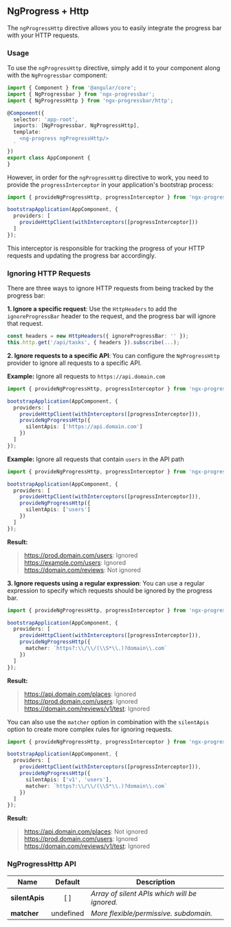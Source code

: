 ## NgProgress + Http

The `ngProgressHttp` directive allows you to easily integrate the progress bar with your HTTP requests.

### Usage

To use the `ngProgressHttp` directive, simply add it to your component along with the `NgProgressbar` component:

```typescript
import { Component } from '@angular/core';
import { NgProgressbar } from 'ngx-progressbar';
import { NgProgressHttp } from 'ngx-progressbar/http';

@Component({
  selector: 'app-root',
  imports: [NgProgressbar, NgProgressHttp],
  template: `
    <ng-progress ngProgressHttp/>
  `
})
export class AppComponent {
}
```

However, in order for the `ngProgressHttp` directive to work, you need to provide the `progressInterceptor` in your application's bootstrap process:

```typescript
import { provideNgProgressHttp, progressInterceptor } from 'ngx-progressbar/http';

bootstrapApplication(AppComponent, {
  providers: [
    provideHttpClient(withInterceptors([progressInterceptor]))
  ]
});
```

This interceptor is responsible for tracking the progress of your HTTP requests and updating the progress bar accordingly.


### Ignoring HTTP Requests

There are three ways to ignore HTTP requests from being tracked by the progress bar:

**1. Ignore a specific request**:
Use the `HttpHeaders` to add the `ignoreProgressBar` header to the request, and the progress bar will ignore that request.

```typescript
const headers = new HttpHeaders({ ignoreProgressBar: '' });
this.http.get('/api/tasks', { headers }).subscribe(...);
```

**2. Ignore requests to a specific API**:
You can configure the `NgProgressHttp` provider to ignore all requests to a specific API.

**Example:** Ignore all requests to `https://api.domain.com`

```typescript
import { provideNgProgressHttp, progressInterceptor } from 'ngx-progressbar/http';

bootstrapApplication(AppComponent, {
  providers: [
    provideHttpClient(withInterceptors([progressInterceptor])),
    provideNgProgressHttp({
      silentApis: ['https://api.domain.com']
    })
  ]
});
```

**Example:** Ignore all requests that contain `users` in the API path

```typescript
import { provideNgProgressHttp, progressInterceptor } from 'ngx-progressbar/http';

bootstrapApplication(AppComponent, {
  providers: [
    provideHttpClient(withInterceptors([progressInterceptor])),
    provideNgProgressHttp({
      silentApis: ['users']
    })
  ]
});
```

**Result:**

> https://prod.domain.com/users: Ignored  
> https://example.com/users: Ignored  
> https://domain.com/reviews: Not ignored


**3. Ignore requests using a regular expression**:
You can use a regular expression to specify which requests should be ignored by the progress bar.

```typescript
import { provideNgProgressHttp, progressInterceptor } from 'ngx-progressbar/http';

bootstrapApplication(AppComponent, {
  providers: [
    provideHttpClient(withInterceptors([progressInterceptor])),
    provideNgProgressHttp({
      matcher: `https?:\\/\\/(\\S*\\.)?domain\\.com`
    })
  ]
});
```

**Result:**

> https://api.domain.com/places: Ignored  
> https://prod.domain.com/users: Ignored  
> https://domain.com/reviews/v1/test: Ignored

You can also use the `matcher` option in combination with the `silentApis` option to create more complex rules for ignoring requests.

```typescript
import { provideNgProgressHttp, progressInterceptor } from 'ngx-progressbar/http';

bootstrapApplication(AppComponent, {
  providers: [
    provideHttpClient(withInterceptors([progressInterceptor])),
    provideNgProgressHttp({
      silentApis: ['v1', 'users'],
      matcher: `https?:\\/\\/(\\S*\\.)?domain\\.com`
    })
  ]
});
```

**Result:**

> https://api.domain.com/places: Not ignored  
> https://prod.domain.com/users: Ignored  
> https://domain.com/reviews/v1/test: Ignored

### NgProgressHttp API

| Name               | Default     | Description                                                |
| ------------------ | :---------: | ---------------------------------------------------------- |
| **silentApis**     | [ ]         | *Array of silent APIs which will be ignored.*              |
| **matcher**        | undefined   | *More flexible/permissive. subdomain.*                     |
